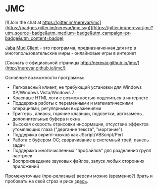 JMC
===

[![Join the chat at https://gitter.im/nerevar/jmc](https://badges.gitter.im/nerevar/jmc.svg)](https://gitter.im/nerevar/jmc?utm_source=badge&utm_medium=badge&utm_campaign=pr-badge&utm_content=badge)

[Jaba Mud Client](http://nerevar.github.io/jmc/) - это программа, предназначенная для игр в многопользовательские миры - онлайновые игры в интернет

[Скачать с официальной страницы http://nerevar.github.io/jmc/](http://nerevar.github.io/jmc/)

Основные возможности программы:

- Легковесный клиент, не требующий установки для Windows XP/Windows Vista/Windows 7
- Красивые HTML логи с возможностью поделиться в интернете
- Поддержка работы с переменными и математическими операциями, регулярными выражениями
- Триггеры, алиасы, горячие клавиши, подсветки, автозамены, дополнительные буфера и окна
- Высокая скорость отрисовки информации, отсуствие эффектов утомляющих глаза ("дергание текста", "моргание")
- Поддержка скрипт-языков как JScript/VBScript/Perl
- Работа с буфером ОС; сворачивание в системный трей, панель задач
- Поддержка многочисленных "профайлов" для разделения групп настроек
- Воспроизведение звуковых файлов, запуск любых сторонних приложений


Промежуточные (пре-релизные) версии можно (временно?) брать и пробовать на свой страх и риск [здесь](https://github.com/konelav/jmc/releases).
